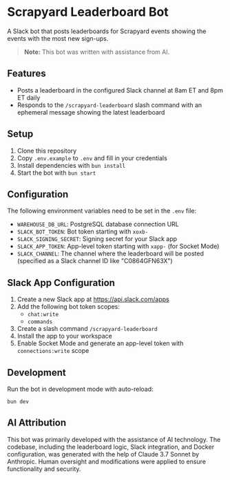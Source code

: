 # Scrapyard Leaderboard Bot

A Slack bot that posts leaderboards for Scrapyard events showing the events with the most new sign-ups.

> **Note:** This bot was written with assistance from AI.

## Features

- Posts a leaderboard in the configured Slack channel at 8am ET and 8pm ET daily
- Responds to the `/scrapyard-leaderboard` slash command with an ephemeral message showing the latest leaderboard

## Setup

1. Clone this repository
2. Copy `.env.example` to `.env` and fill in your credentials
3. Install dependencies with `bun install`
4. Start the bot with `bun start`

## Configuration

The following environment variables need to be set in the `.env` file:

- `WAREHOUSE_DB_URL`: PostgreSQL database connection URL
- `SLACK_BOT_TOKEN`: Bot token starting with `xoxb-`
- `SLACK_SIGNING_SECRET`: Signing secret for your Slack app
- `SLACK_APP_TOKEN`: App-level token starting with `xapp-` (for Socket Mode)
- `SLACK_CHANNEL`: The channel where the leaderboard will be posted (specified as a Slack channel ID like "C0864GFN63X")

## Slack App Configuration

1. Create a new Slack app at https://api.slack.com/apps
2. Add the following bot token scopes:
   - `chat:write`
   - `commands`
3. Create a slash command `/scrapyard-leaderboard`
4. Install the app to your workspace
5. Enable Socket Mode and generate an app-level token with `connections:write` scope

## Development

Run the bot in development mode with auto-reload:

```
bun dev
``` 

## AI Attribution

This bot was primarily developed with the assistance of AI technology. The codebase, including the leaderboard logic, Slack integration, and Docker configuration, was generated with the help of Claude 3.7 Sonnet by Anthropic. Human oversight and modifications were applied to ensure functionality and security. 